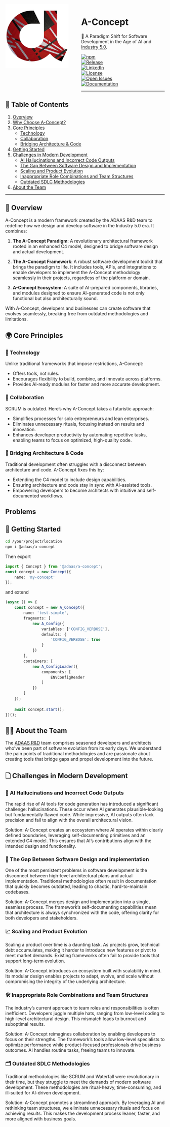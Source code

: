 <img align="left" style="margin-right:40px; margin-bottom:80px;" width="200" height="200" src="./docs/a-concept-logo.png" alt="ADAAS Logo">

# A-Concept 

🚀 A Paradigm Shift for Software Development in the Age of AI and  [Industry 5.0](https://research-and-innovation.ec.europa.eu/research-area/industrial-research-and-innovation/industry-50_en). 

[![npm](https://img.shields.io/npm/v/@adaas/a-concept.svg)](https://www.npmjs.com/package/@adaas/a-concept)  
[![Release](https://img.shields.io/github/release/ADAAS-org/adaas-a-concept.svg)](https://github.com/ADAAS-org/adaas-a-concept/releases)  
[![LinkedIn](https://img.shields.io/badge/LinkedIn-Connect-blue)](https://www.linkedin.com/in/your-profile/)  
[![License](https://img.shields.io/badge/License-MIT-blue)](LICENSE)  
[![Open Issues](https://img.shields.io/github/issues/ADAAS-org/adaas-a-concept.svg)](https://github.com/your-framework/repo/issues)  
[![Documentation](https://img.shields.io/badge/Docs-Read-blue)](https://a-concept.com/docs)  
<!-- [![Version](https://img.shields.io/badge/Version-1.0.0-green)](https://github.com/your-framework/repo/releases/tag/v1.0.0)   -->



---

## 📖 **Table of Contents**

1. [Overview](#-overview)
2. [Why Choose A-Concept?](#-why-choose-a-concept)
3. [Core Principles](#-core-principles)
    - [Technology](#-technology)
    - [Collaboration](#-collaboration)
    - [Bridging Architecture & Code](#-bridging-architecture--code)
4. [Getting Started](#-getting-started)
5. [Challenges in Modern Development](#-challenges-in-modern-development)
    - [AI Hallucinations and Incorrect Code Outputs](#-ai-hallucinations-and-incorrect-code-outputs)
    - [The Gap Between Software Design and Implementation](#-the-gap-between-software-design-and-implementation)
    - [Scaling and Product Evolution](#-scaling-and-product-evolution)
    - [Inappropriate Role Combinations and Team Structures](#-inappropriate-role-combinations-and-team-structures)
    - [Outdated SDLC Methodologies](#-outdated-sdlc-methodologies)
6. [About the Team](#-about-the-team)

---


## 📖 Overview

A-Concept is a modern framework created by the ADAAS R&D team to redefine how we design and develop software in the Industry 5.0 era. It combines:

1. **The A-Concept Paradigm**: A revolutionary architectural framework rooted in an enhanced C4 model, designed to bridge software design and actual development.

2. **The A-Concept Framework**: A robust software development toolkit that brings the paradigm to life. It includes tools, APIs, and integrations to enable developers to implement the A-Concept methodology seamlessly in their projects, regardless of the platform or domain.

3. **A-Concept Ecosystem**: A suite of AI-prepared components, libraries, and modules designed to ensure AI-generated code is not only functional but also architecturally sound.

With A-Concept, developers and businesses can create software that evolves seamlessly, breaking free from outdated methodologies and limitations.

## 🌍 Core Principles

### 🔧 Technology

Unlike traditional frameworks that impose restrictions, A-Concept:
- Offers tools, not rules.
- Encourages flexibility to build, combine, and innovate across platforms.
- Provides AI-ready modules for faster and more accurate development.

### 🫠 Collaboration

SCRUM is outdated. Here’s why A-Concept takes a futuristic approach:
- Simplifies processes for solo entrepreneurs and lean enterprises.
- Eliminates unnecessary rituals, focusing instead on results and innovation.
- Enhances developer productivity by automating repetitive tasks, enabling teams to focus on optimized, high-quality code.

### 🔽 Bridging Architecture & Code

Traditional development often struggles with a disconnect between architecture and code. A-Concept fixes this by:
- Extending the C4 model to include design capabilities.
- Ensuring architecture and code stay in sync with AI-assisted tools.
- Empowering developers to become architects with intuitive and self-documented workflows.


## Problems 



## 📂 Getting Started

```bash
cd /your/project/location
npm i @adaas/a-concept
```
Then export 

```ts 
import { Concept } from '@adaas/a-concept';
const concept = new Concept({
    name: 'my-concept'
});
```

and extend 

```ts
(async () => {
    const concept = new A_Concept({
        name: 'test-simple',
        fragments: [
            new A_Config({
                variables: ['CONFIG_VERBOSE'],
                defaults: {
                    'CONFIG_VERBOSE': true
                }
            })
        ],
        containers: [
            new A_ConfigLoader({
                components: [
                    ENVConfigReader
                ]
            })
        ]
    });

    await concept.start();
})();
```



## 👨‍💻 About the Team

The [ADAAS R&D](https://adaas.org) team comprises seasoned developers and architects who’ve been part of software evolution from its early days. We understand the pain points of traditional methodologies and are passionate about creating tools that bridge gaps and propel development into the future.



## 🗋 Challenges in Modern Development

### 🚀 AI Hallucinations and Incorrect Code Outputs

The rapid rise of AI tools for code generation has introduced a significant challenge: hallucinations. These occur when AI generates plausible-looking but fundamentally flawed code. While impressive, AI outputs often lack precision and fail to align with the overall architectural vision.

Solution:
A-Concept creates an ecosystem where AI operates within clearly defined boundaries, leveraging self-documenting primitives and an extended C4 model. This ensures that AI’s contributions align with the intended design and functionality.

### 🔗 The Gap Between Software Design and Implementation

One of the most persistent problems in software development is the disconnect between high-level architectural plans and actual implementation. Traditional methodologies often result in documentation that quickly becomes outdated, leading to chaotic, hard-to-maintain codebases.

Solution:
A-Concept merges design and implementation into a single, seamless process. The framework’s self-documenting capabilities mean that architecture is always synchronized with the code, offering clarity for both developers and stakeholders.

### 📈 Scaling and Product Evolution

Scaling a product over time is a daunting task. As projects grow, technical debt accumulates, making it harder to introduce new features or pivot to meet market demands. Existing frameworks often fail to provide tools that support long-term evolution.

Solution:
A-Concept introduces an ecosystem built with scalability in mind. Its modular design enables projects to adapt, evolve, and scale without compromising the integrity of the underlying architecture.

### 🛠️ Inappropriate Role Combinations and Team Structures

The industry’s current approach to team roles and responsibilities is often inefficient. Developers juggle multiple hats, ranging from low-level coding to high-level architectural design. This mismatch leads to burnout and suboptimal results.

Solution:
A-Concept reimagines collaboration by enabling developers to focus on their strengths. The framework’s tools allow low-level specialists to optimize performance while product-focused professionals drive business outcomes. AI handles routine tasks, freeing teams to innovate.

### 🗂 Outdated SDLC Methodologies

Traditional methodologies like SCRUM and Waterfall were revolutionary in their time, but they struggle to meet the demands of modern software development. These methodologies are ritual-heavy, time-consuming, and ill-suited for AI-driven development.

Solution:
A-Concept promotes a streamlined approach. By leveraging AI and rethinking team structures, we eliminate unnecessary rituals and focus on achieving results. This makes the development process leaner, faster, and more aligned with business goals.



